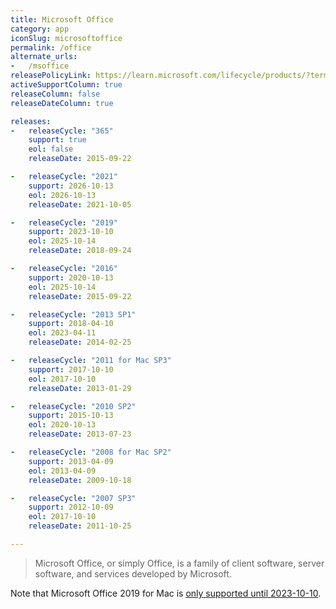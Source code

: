 ```yaml
---
title: Microsoft Office
category: app
iconSlug: microsoftoffice
permalink: /office
alternate_urls:
-   /msoffice
releasePolicyLink: https://learn.microsoft.com/lifecycle/products/?terms=Office
activeSupportColumn: true
releaseColumn: false
releaseDateColumn: true

releases:
-   releaseCycle: "365"
    support: true
    eol: false
    releaseDate: 2015-09-22

-   releaseCycle: "2021"
    support: 2026-10-13
    eol: 2026-10-13
    releaseDate: 2021-10-05

-   releaseCycle: "2019"
    support: 2023-10-10
    eol: 2025-10-14
    releaseDate: 2018-09-24

-   releaseCycle: "2016"
    support: 2020-10-13
    eol: 2025-10-14
    releaseDate: 2015-09-22

-   releaseCycle: "2013 SP1"
    support: 2018-04-10
    eol: 2023-04-11
    releaseDate: 2014-02-25

-   releaseCycle: "2011 for Mac SP3"
    support: 2017-10-10
    eol: 2017-10-10
    releaseDate: 2013-01-29

-   releaseCycle: "2010 SP2"
    support: 2015-10-13
    eol: 2020-10-13
    releaseDate: 2013-07-23

-   releaseCycle: "2008 for Mac SP2"
    support: 2013-04-09
    eol: 2013-04-09
    releaseDate: 2009-10-18

-   releaseCycle: "2007 SP3"
    support: 2012-10-09
    eol: 2017-10-10
    releaseDate: 2011-10-25

---
```


> Microsoft Office, or simply Office, is a family of client software, server software, and services
> developed by Microsoft.

Note that Microsoft Office 2019 for Mac is [only supported until 2023-10-10](https://learn.microsoft.com/lifecycle/products/microsoft-office-2019-for-mac).
